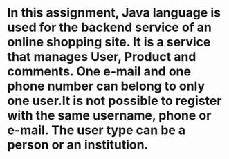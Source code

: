 # In this assignment, Java language is used for the backend service of an online shopping site. It is a service that manages User, Product and comments. One e-mail and one phone number can belong to only one user.It is not possible to register with the same username, phone or e-mail. The user type can be a person or an institution.
